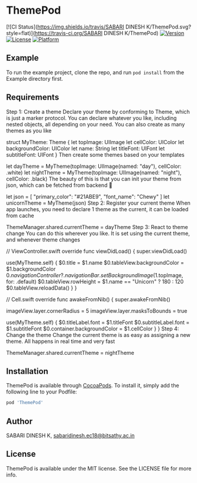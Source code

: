 # ThemePod

[![CI Status](https://img.shields.io/travis/SABARI DINESH K/ThemePod.svg?style=flat)](https://travis-ci.org/SABARI DINESH K/ThemePod)
[![Version](https://img.shields.io/cocoapods/v/ThemePod.svg?style=flat)](https://cocoapods.org/pods/ThemePod)
[![License](https://img.shields.io/cocoapods/l/ThemePod.svg?style=flat)](https://cocoapods.org/pods/ThemePod)
[![Platform](https://img.shields.io/cocoapods/p/ThemePod.svg?style=flat)](https://cocoapods.org/pods/ThemePod)

## Example

To run the example project, clone the repo, and run `pod install` from the Example directory first.

## Requirements
Step 1: Create a theme
Declare your theme by conforming to Theme, which is just a marker protocol. You can declare whatever you like, including nested objects, all depending on your need. You can also create as many themes as you like

struct MyTheme: Theme {
  let topImage: UIImage
  let cellColor: UIColor
  let backgroundColor: UIColor
  let name: String
  let titleFont: UIFont
  let subtitleFont: UIFont
}
Then create some themes based on your templates

let dayTheme = MyTheme(topImage: UIImage(named: "day"), cellColor: .white)
let nightTheme = MyTheme(topImage: UIImage(named: "night"), cellColor: .black)
The beauty of this is that you can init your theme from json, which can be fetched from backend 🚀

let json = [
  "primary_color": "#21ABE9",
  "font_name": "Chewy"
]
let unicornTheme = MyTheme(json)
Step 2: Register your current theme
When app launches, you need to declare 1 theme as the current, it can be loaded from cache

ThemeManager.shared.currentTheme = dayTheme
Step 3: React to theme change
You can do this wherever you like. It is set using the current theme, and whenever theme changes

// ViewController.swift
override func viewDidLoad() {
  super.viewDidLoad()

  use(MyTheme.self) {
    $0.title = $1.name
    $0.tableView.backgroundColor = $1.backgroundColor
    $0.navigationController?.navigationBar.setBackgroundImage($1.topImage, for: .default)
    $0.tableView.rowHeight = $1.name == "Unicorn" ? 180 : 120
    $0.tableView.reloadData()
  }
}

// Cell.swift
override func awakeFromNib() {
  super.awakeFromNib()

  imageView.layer.cornerRadius = 5
  imageView.layer.masksToBounds = true

  use(MyTheme.self) {
    $0.titleLabel.font = $1.titleFont
    $0.subtitleLabel.font = $1.subtitleFont
    $0.container.backgroundColor = $1.cellColor
  }
}
Step 4: Change the theme
Change the current theme is as easy as assigning a new theme. All happens in real time and very fast

ThemeManager.shared.currentTheme = nightTheme

## Installation

ThemePod is available through [CocoaPods](https://cocoapods.org). To install
it, simply add the following line to your Podfile:

```ruby
pod 'ThemePod'
```

## Author

SABARI DINESH K, sabaridinesh.ec18@bitsathy.ac.in

## License

ThemePod is available under the MIT license. See the LICENSE file for more info.
